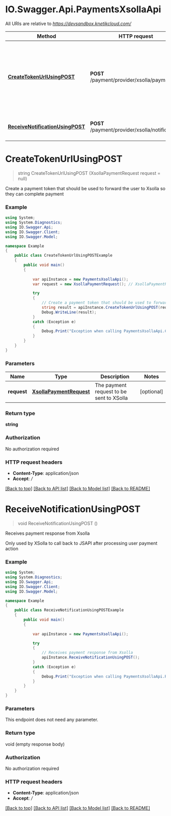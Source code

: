 # IO.Swagger.Api.PaymentsXsollaApi

All URIs are relative to *https://devsandbox.knetikcloud.com/*

Method | HTTP request | Description
------------- | ------------- | -------------
[**CreateTokenUrlUsingPOST**](PaymentsXsollaApi.md#createtokenurlusingpost) | **POST** /payment/provider/xsolla/payment | Create a payment token that should be used to forward the user to Xsolla so they can complete payment
[**ReceiveNotificationUsingPOST**](PaymentsXsollaApi.md#receivenotificationusingpost) | **POST** /payment/provider/xsolla/notifications | Receives payment response from Xsolla


<a name="createtokenurlusingpost"></a>
# **CreateTokenUrlUsingPOST**
> string CreateTokenUrlUsingPOST (XsollaPaymentRequest request = null)

Create a payment token that should be used to forward the user to Xsolla so they can complete payment

### Example
```csharp
using System;
using System.Diagnostics;
using IO.Swagger.Api;
using IO.Swagger.Client;
using IO.Swagger.Model;

namespace Example
{
    public class CreateTokenUrlUsingPOSTExample
    {
        public void main()
        {
            
            var apiInstance = new PaymentsXsollaApi();
            var request = new XsollaPaymentRequest(); // XsollaPaymentRequest | The payment request to be sent to XSolla (optional) 

            try
            {
                // Create a payment token that should be used to forward the user to Xsolla so they can complete payment
                string result = apiInstance.CreateTokenUrlUsingPOST(request);
                Debug.WriteLine(result);
            }
            catch (Exception e)
            {
                Debug.Print("Exception when calling PaymentsXsollaApi.CreateTokenUrlUsingPOST: " + e.Message );
            }
        }
    }
}
```

### Parameters

Name | Type | Description  | Notes
------------- | ------------- | ------------- | -------------
 **request** | [**XsollaPaymentRequest**](XsollaPaymentRequest.md)| The payment request to be sent to XSolla | [optional] 

### Return type

**string**

### Authorization

No authorization required

### HTTP request headers

 - **Content-Type**: application/json
 - **Accept**: */*

[[Back to top]](#) [[Back to API list]](../README.md#documentation-for-api-endpoints) [[Back to Model list]](../README.md#documentation-for-models) [[Back to README]](../README.md)

<a name="receivenotificationusingpost"></a>
# **ReceiveNotificationUsingPOST**
> void ReceiveNotificationUsingPOST ()

Receives payment response from Xsolla

Only used by XSolla to call back to JSAPI after processing user payment action

### Example
```csharp
using System;
using System.Diagnostics;
using IO.Swagger.Api;
using IO.Swagger.Client;
using IO.Swagger.Model;

namespace Example
{
    public class ReceiveNotificationUsingPOSTExample
    {
        public void main()
        {
            
            var apiInstance = new PaymentsXsollaApi();

            try
            {
                // Receives payment response from Xsolla
                apiInstance.ReceiveNotificationUsingPOST();
            }
            catch (Exception e)
            {
                Debug.Print("Exception when calling PaymentsXsollaApi.ReceiveNotificationUsingPOST: " + e.Message );
            }
        }
    }
}
```

### Parameters
This endpoint does not need any parameter.

### Return type

void (empty response body)

### Authorization

No authorization required

### HTTP request headers

 - **Content-Type**: application/json
 - **Accept**: */*

[[Back to top]](#) [[Back to API list]](../README.md#documentation-for-api-endpoints) [[Back to Model list]](../README.md#documentation-for-models) [[Back to README]](../README.md)

